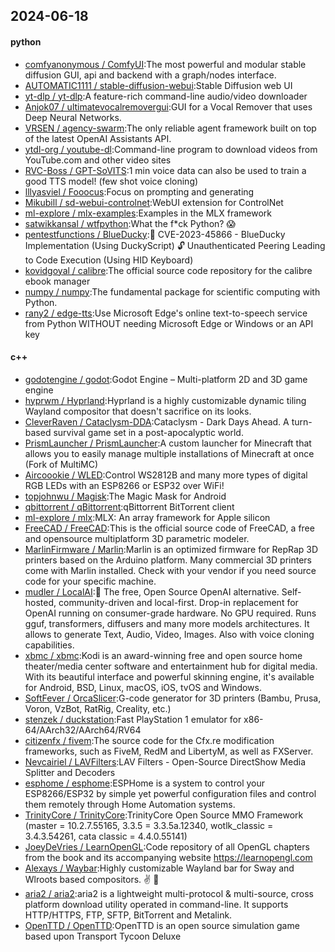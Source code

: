 ## 2024-06-18

#### python
* [comfyanonymous / ComfyUI](https://github.com/comfyanonymous/ComfyUI):The most powerful and modular stable diffusion GUI, api and backend with a graph/nodes interface.
* [AUTOMATIC1111 / stable-diffusion-webui](https://github.com/AUTOMATIC1111/stable-diffusion-webui):Stable Diffusion web UI
* [yt-dlp / yt-dlp](https://github.com/yt-dlp/yt-dlp):A feature-rich command-line audio/video downloader
* [Anjok07 / ultimatevocalremovergui](https://github.com/Anjok07/ultimatevocalremovergui):GUI for a Vocal Remover that uses Deep Neural Networks.
* [VRSEN / agency-swarm](https://github.com/VRSEN/agency-swarm):The only reliable agent framework built on top of the latest OpenAI Assistants API.
* [ytdl-org / youtube-dl](https://github.com/ytdl-org/youtube-dl):Command-line program to download videos from YouTube.com and other video sites
* [RVC-Boss / GPT-SoVITS](https://github.com/RVC-Boss/GPT-SoVITS):1 min voice data can also be used to train a good TTS model! (few shot voice cloning)
* [lllyasviel / Fooocus](https://github.com/lllyasviel/Fooocus):Focus on prompting and generating
* [Mikubill / sd-webui-controlnet](https://github.com/Mikubill/sd-webui-controlnet):WebUI extension for ControlNet
* [ml-explore / mlx-examples](https://github.com/ml-explore/mlx-examples):Examples in the MLX framework
* [satwikkansal / wtfpython](https://github.com/satwikkansal/wtfpython):What the f*ck Python? 😱
* [pentestfunctions / BlueDucky](https://github.com/pentestfunctions/BlueDucky):🚨 CVE-2023-45866 - BlueDucky Implementation (Using DuckyScript) 🔓 Unauthenticated Peering Leading to Code Execution (Using HID Keyboard)
* [kovidgoyal / calibre](https://github.com/kovidgoyal/calibre):The official source code repository for the calibre ebook manager
* [numpy / numpy](https://github.com/numpy/numpy):The fundamental package for scientific computing with Python.
* [rany2 / edge-tts](https://github.com/rany2/edge-tts):Use Microsoft Edge's online text-to-speech service from Python WITHOUT needing Microsoft Edge or Windows or an API key

#### c++
* [godotengine / godot](https://github.com/godotengine/godot):Godot Engine – Multi-platform 2D and 3D game engine
* [hyprwm / Hyprland](https://github.com/hyprwm/Hyprland):Hyprland is a highly customizable dynamic tiling Wayland compositor that doesn't sacrifice on its looks.
* [CleverRaven / Cataclysm-DDA](https://github.com/CleverRaven/Cataclysm-DDA):Cataclysm - Dark Days Ahead. A turn-based survival game set in a post-apocalyptic world.
* [PrismLauncher / PrismLauncher](https://github.com/PrismLauncher/PrismLauncher):A custom launcher for Minecraft that allows you to easily manage multiple installations of Minecraft at once (Fork of MultiMC)
* [Aircoookie / WLED](https://github.com/Aircoookie/WLED):Control WS2812B and many more types of digital RGB LEDs with an ESP8266 or ESP32 over WiFi!
* [topjohnwu / Magisk](https://github.com/topjohnwu/Magisk):The Magic Mask for Android
* [qbittorrent / qBittorrent](https://github.com/qbittorrent/qBittorrent):qBittorrent BitTorrent client
* [ml-explore / mlx](https://github.com/ml-explore/mlx):MLX: An array framework for Apple silicon
* [FreeCAD / FreeCAD](https://github.com/FreeCAD/FreeCAD):This is the official source code of FreeCAD, a free and opensource multiplatform 3D parametric modeler.
* [MarlinFirmware / Marlin](https://github.com/MarlinFirmware/Marlin):Marlin is an optimized firmware for RepRap 3D printers based on the Arduino platform. Many commercial 3D printers come with Marlin installed. Check with your vendor if you need source code for your specific machine.
* [mudler / LocalAI](https://github.com/mudler/LocalAI):🤖 The free, Open Source OpenAI alternative. Self-hosted, community-driven and local-first. Drop-in replacement for OpenAI running on consumer-grade hardware. No GPU required. Runs gguf, transformers, diffusers and many more models architectures. It allows to generate Text, Audio, Video, Images. Also with voice cloning capabilities.
* [xbmc / xbmc](https://github.com/xbmc/xbmc):Kodi is an award-winning free and open source home theater/media center software and entertainment hub for digital media. With its beautiful interface and powerful skinning engine, it's available for Android, BSD, Linux, macOS, iOS, tvOS and Windows.
* [SoftFever / OrcaSlicer](https://github.com/SoftFever/OrcaSlicer):G-code generator for 3D printers (Bambu, Prusa, Voron, VzBot, RatRig, Creality, etc.)
* [stenzek / duckstation](https://github.com/stenzek/duckstation):Fast PlayStation 1 emulator for x86-64/AArch32/AArch64/RV64
* [citizenfx / fivem](https://github.com/citizenfx/fivem):The source code for the Cfx.re modification frameworks, such as FiveM, RedM and LibertyM, as well as FXServer.
* [Nevcairiel / LAVFilters](https://github.com/Nevcairiel/LAVFilters):LAV Filters - Open-Source DirectShow Media Splitter and Decoders
* [esphome / esphome](https://github.com/esphome/esphome):ESPHome is a system to control your ESP8266/ESP32 by simple yet powerful configuration files and control them remotely through Home Automation systems.
* [TrinityCore / TrinityCore](https://github.com/TrinityCore/TrinityCore):TrinityCore Open Source MMO Framework (master = 10.2.7.55165, 3.3.5 = 3.3.5a.12340, wotlk_classic = 3.4.3.54261, cata classic = 4.4.0.55141)
* [JoeyDeVries / LearnOpenGL](https://github.com/JoeyDeVries/LearnOpenGL):Code repository of all OpenGL chapters from the book and its accompanying website https://learnopengl.com
* [Alexays / Waybar](https://github.com/Alexays/Waybar):Highly customizable Wayland bar for Sway and Wlroots based compositors. ✌️ 🎉
* [aria2 / aria2](https://github.com/aria2/aria2):aria2 is a lightweight multi-protocol & multi-source, cross platform download utility operated in command-line. It supports HTTP/HTTPS, FTP, SFTP, BitTorrent and Metalink.
* [OpenTTD / OpenTTD](https://github.com/OpenTTD/OpenTTD):OpenTTD is an open source simulation game based upon Transport Tycoon Deluxe
